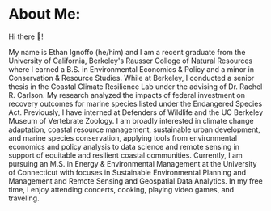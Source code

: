 # About Me:

Hi there 👋!

My name is Ethan Ignoffo (he/him) and I am a recent graduate from the University of California, Berkeley's Rausser College of Natural Resources where I earned a B.S. in Environmental Economics & Policy and a minor in Conservation & Resource Studies. While at Berkeley, I conducted a senior thesis in the Coastal Climate Resilience Lab under the advising of Dr. Rachel R. Carlson. My research analyzed the impacts of federal investment on recovery outcomes for marine species listed under the Endangered Species Act. Previously, I have interned at Defenders of Wildlife and the UC Berkeley Museum of Vertebrate Zoology. I am broadly interested in climate change adaptation, coastal resource management, sustainable urban development, and marine species conservation, applying tools from environmental economics and policy analysis to data science and remote sensing in support of equitable and resilient coastal communities. Currently, I am pursuing an M.S. in Energy & Environmental Management at the University of Connecticut with focuses in Sustainable Environmental Planning and Management and Remote Sensing and Geospatial Data Analytics. In my free time, I enjoy attending concerts, cooking, playing video games, and traveling.
